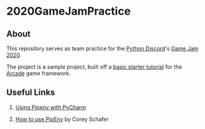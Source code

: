 # 2020GameJamPractice

## About

This repository serves as team practice for the [Python Discord](https://pythondiscord.com/)'s [Game Jam 2020](https://pythondiscord.com/pages/events/game-jam-2020/).

The project is a sample project, built off a [basic starter tutorial](https://arcade.academy/examples/platform_tutorial/index.html) for the [Arcade](https://pypi.org/project/arcade/) game framework.

## Useful Links

1. [Using Pipenv with PyCharm](https://www.jetbrains.com/help/pycharm/pipenv.html)

2. [How to use PipEnv](https://www.youtube.com/watch?v=zDYL22QNiWk) by Corey Schafer